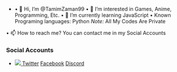 * • 👋 Hi, I’m @TamimZaman99
• 👀 I’m interested in Games, Anime, Programming, Etc.
• 🌱 I’m currently learning JavaScript
• Known Programing languages: Python
*Note:* All My Codes Are Private

• 📫 How to reach me? You can contact me in my Social Accounts
### Social Accounts
- <a href="https://t.me/TamimZaman" alt="TamimZaman99!"> <img src="https://aleen42.github.io/badges/src/telegram.svg" /> </a>
 [Twitter](https://twitter.com/TamimZaman99) [Facebook](https://facebook.com/TamimZaman333) [Discord](https://discord.com/users/776068810238984243)

<!---
TamimZaman99/TamimZaman99 is a ✨ special ✨ repository because its `README.md` (this file) appears on your GitHub profile.
You can click the Preview link to take a look at your changes.
--->
